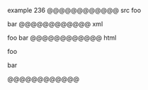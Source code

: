 example 236
@@@@@@@@@@@@ src
   foo

bar
@@@@@@@@@@@@ xml
<?xml version="1.0" encoding="UTF-8"?>
<!DOCTYPE document SYSTEM "CommonMark.dtd">
<document xmlns="http://commonmark.org/xml/1.0">
  <paragraph>
    <text>foo</text>
  </paragraph>
  <paragraph>
    <text>bar</text>
  </paragraph>
</document>
@@@@@@@@@@@@ html
<p>foo</p>
<p>bar</p>
@@@@@@@@@@@@
